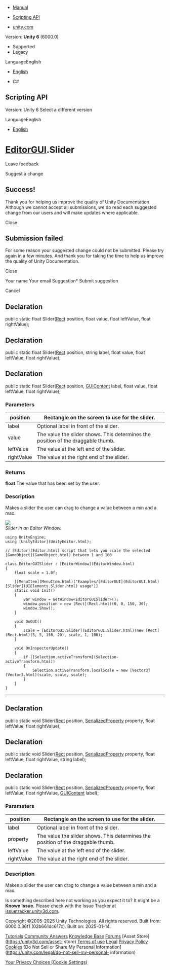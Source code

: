 [ ]()

  * [Manual](../Manual/index.html)
  * [Scripting API](../ScriptReference/index.html)

  * [unity.com](https://unity.com/)

Version: **Unity 6** (6000.0)

  * Supported
  * Legacy

LanguageEnglish

  * [English]()

  * C#

[ ](https://docs.unity3d.com)

## Scripting API

Version: Unity 6 Select a different version

LanguageEnglish

  * [English]()

#  [EditorGUI](EditorGUI.html).Slider

Leave feedback

Suggest a change

## Success!

Thank you for helping us improve the quality of Unity Documentation. Although
we cannot accept all submissions, we do read each suggested change from our
users and will make updates where applicable.

Close

## Submission failed

For some reason your suggested change could not be submitted. Please <a>try
again</a> in a few minutes. And thank you for taking the time to help us
improve the quality of Unity Documentation.

Close

Your name Your email Suggestion* Submit suggestion

Cancel

[ ]()

## Declaration

public static float Slider([Rect](Rect.html) position, float value, float
leftValue, float rightValue);

## Declaration

public static float Slider([Rect](Rect.html) position, string label, float
value, float leftValue, float rightValue);

## Declaration

public static float Slider([Rect](Rect.html) position,
[GUIContent](GUIContent.html) label, float value, float leftValue, float
rightValue);

### Parameters

position | Rectangle on the screen to use for the slider.  
---|---  
label | Optional label in front of the slider.  
value | The value the slider shows. This determines the position of the draggable thumb.  
leftValue | The value at the left end of the slider.  
rightValue | The value at the right end of the slider.  
  
### Returns

**float** The value that has been set by the user.

### Description

Makes a slider the user can drag to change a value between a min and a max.

![](../StaticFiles/ScriptRefImages/EditorGUISlider.png)  
_Slider in an Editor Window._

    
    
    using UnityEngine;
    using [UnityEditor](UnityEditor.html);  
      
    // [Editor](Editor.html) script that lets you scale the selected [GameObject](GameObject.html) between 1 and 100  
      
    class EditorGUISlider : [EditorWindow](EditorWindow.html)
    {
        float scale = 1.0f;  
      
        [[MenuItem](MenuItem.html)("Examples/[EditorGUI](EditorGUI.html) [Slider](UIElements.Slider.html) usage")]
        static void Init()
        {
            var window = GetWindow<EditorGUISlider>();
            window.position = new [Rect](Rect.html)(0, 0, 150, 30);
            window.Show();
        }  
      
        void OnGUI()
        {
            scale = [EditorGUI.Slider](EditorGUI.Slider.html)(new [Rect](Rect.html)(5, 5, 150, 20), scale, 1, 100);
        }  
      
        void OnInspectorUpdate()
        {
            if ([Selection.activeTransform](Selection-activeTransform.html))
            {
                Selection.activeTransform.localScale = new [Vector3](Vector3.html)(scale, scale, scale);
            }
        }
    }
    

* * *

## Declaration

public static void Slider([Rect](Rect.html) position,
[SerializedProperty](SerializedProperty.html) property, float leftValue, float
rightValue);

## Declaration

public static void Slider([Rect](Rect.html) position,
[SerializedProperty](SerializedProperty.html) property, float leftValue, float
rightValue, string label);

## Declaration

public static void Slider([Rect](Rect.html) position,
[SerializedProperty](SerializedProperty.html) property, float leftValue, float
rightValue, [GUIContent](GUIContent.html) label);

### Parameters

position | Rectangle on the screen to use for the slider.  
---|---  
label | Optional label in front of the slider.  
property | The value the slider shows. This determines the position of the draggable thumb.  
leftValue | The value at the left end of the slider.  
rightValue | The value at the right end of the slider.  
  
### Description

Makes a slider the user can drag to change a value between a min and a max.

Is something described here not working as you expect it to? It might be a
**Known Issue**. Please check with the Issue Tracker at
[issuetracker.unity3d.com](https://issuetracker.unity3d.com).

Copyright ©2005-2025 Unity Technologies. All rights reserved. Built from:
6000.0.36f1 (02b661dc617c). Built on: 2025-01-14.

[Tutorials](https://unity3d.com/learn) [Community
Answers](https://answers.unity3d.com) [Knowledge
Base](https://support.unity3d.com/hc/en-us)
[Forums](https://forum.unity3d.com) [Asset Store](https://unity3d.com/asset-
store) [Terms of use](https://docs.unity3d.com/Manual/TermsOfUse.html)
[Legal](https://unity.com/legal) [Privacy
Policy](https://unity.com/legal/privacy-policy)
[Cookies](https://unity.com/legal/cookie-policy) [Do Not Sell or Share My
Personal Information](https://unity.com/legal/do-not-sell-my-personal-
information)

[Your Privacy Choices (Cookie Settings)](javascript:void\(0\);)

